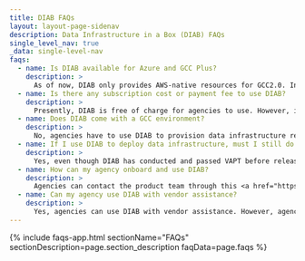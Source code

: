 ```yaml
---
title: DIAB FAQs
layout: layout-page-sidenav
description: Data Infrastructure in a Box (DIAB) FAQs
single_level_nav: true
_data: single-level-nav
faqs:
  - name: Is DIAB available for Azure and GCC Plus?
    description: >
      As of now, DIAB only provides AWS-native resources for GCC2.0. In future, the product team plans to provide a version for Microsoft Azure on GCC2.0. There are currently no plans to onboard GCC Plus.
  - name: Is there any subscription cost or payment fee to use DIAB?
    description: >
      Presently, DIAB is free of charge for agencies to use. However, in future, cost recovery measures may be put in place.
  - name: Does DIAB come with a GCC environment?
    description: >
      No, agencies have to use DIAB to provision data infrastructure resources directly into their own GCC environment.
  - name: If I use DIAB to deploy data infrastructure, must I still do my own VAPT?
    description: >
      Yes, even though DIAB has conducted and passed VAPT before release, agencies will still have to do the necessary risk and security assessments to secure their systems, applications and datasets.
  - name: How can my agency onboard and use DIAB?
    description: >
      Agencies can contact the product team through this <a href="https://form.gov.sg/62280856ba91100012050933" target="_blank">form</a> to indicate interest in onboarding DIAB, or to arrange for a discussion.
  - name: Can my agency use DIAB with vendor assistance?
    description: >
      Yes, agencies can use DIAB with vendor assistance. However, agencies should ensure that the vendors read and comply with DIAB’s Terms of Use.
---
```


{% include faqs-app.html sectionName="FAQs" sectionDescription=page.section_description faqData=page.faqs %}
